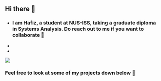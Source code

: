## Hi there 👋



* ### I am Hafiz, a student at NUS-ISS, taking a graduate diploma in Systems Analysis. Do reach out to me if you want to collaborate :raised_hands:
* 
* 



<p>
<a href="https://github.com/Hazman3512"><img src="https://github-readme-stats.vercel.app/api?username=Hazman3512"></a>
</p>

### Feel free to look at some of  my projects down below :arrow_down_small:



<!--
**Hazman3512/Hazman3512** is a ✨ _special_ ✨ repository because its `README.md` (this file) appears on your GitHub profile.

Here are some ideas to get you started:

- 🔭 I’m currently working on ...
- 🌱 I’m currently learning ...
- 👯 I’m looking to collaborate on ...
- 🤔 I’m looking for help with ...
- 💬 Ask me about ...
- 📫 How to reach me: ...
- 😄 Pronouns: ...
- ⚡ Fun fact: ...
-->
